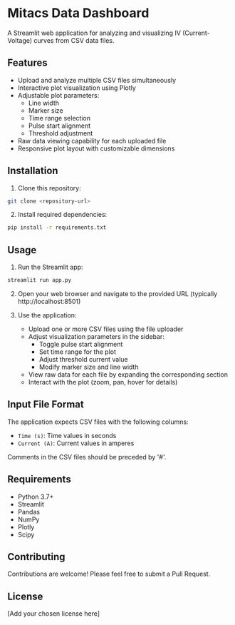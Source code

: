 # Mitacs Data Dashboard

A Streamlit web application for analyzing and visualizing IV (Current-Voltage) curves from CSV data files.

## Features

- Upload and analyze multiple CSV files simultaneously
- Interactive plot visualization using Plotly
- Adjustable plot parameters:
  - Line width
  - Marker size
  - Time range selection
  - Pulse start alignment
  - Threshold adjustment
- Raw data viewing capability for each uploaded file
- Responsive plot layout with customizable dimensions

## Installation

1. Clone this repository:
```bash
git clone <repository-url>
```

2. Install required dependencies:
```bash
pip install -r requirements.txt
```

## Usage

1. Run the Streamlit app:
```bash
streamlit run app.py
```

2. Open your web browser and navigate to the provided URL (typically http://localhost:8501)

3. Use the application:
   - Upload one or more CSV files using the file uploader
   - Adjust visualization parameters in the sidebar:
     - Toggle pulse start alignment
     - Set time range for the plot
     - Adjust threshold current value
     - Modify marker size and line width
   - View raw data for each file by expanding the corresponding section
   - Interact with the plot (zoom, pan, hover for details)

## Input File Format

The application expects CSV files with the following columns:
- `Time (s)`: Time values in seconds
- `Current (A)`: Current values in amperes

Comments in the CSV files should be preceded by '#'.

## Requirements

- Python 3.7+
- Streamlit
- Pandas
- NumPy
- Plotly
- Scipy

## Contributing

Contributions are welcome! Please feel free to submit a Pull Request.

## License

[Add your chosen license here]



